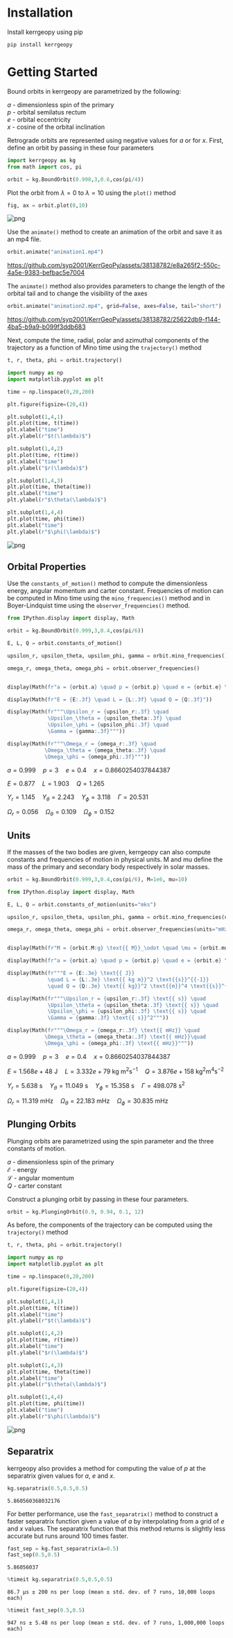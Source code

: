 # Installation

Install kerrgeopy using pip

```shell
pip install kerrgeopy
```

# Getting Started

Bound orbits in kerrgeopy are parametrized by the following:

$a$ - dimensionless spin of the primary
<br>
$p$ - orbital semilatus rectum
<br>
$e$ - orbital eccentricity
<br>
$x$ - cosine of the orbital inclination
<br>

Retrograde orbits are represented using negative values for $a$ or for $x$. First, define an orbit by passing in these four parameters


```python
import kerrgeopy as kg
from math import cos, pi

orbit = kg.BoundOrbit(0.998,3,0.6,cos(pi/4))
```

Plot the orbit from $\lambda = 0$ to $\lambda = 10$ using the `plot()` method


```python
fig, ax = orbit.plot(0,10)
```


    
![png](output_3_0.png)
    


Use the `animate()` method to create an animation of the orbit and save it as an mp4 file.


```python
orbit.animate("animation1.mp4")
```


https://github.com/syp2001/KerrGeoPy/assets/38138782/e8a265f2-550c-4a5e-9383-befbac5e7004


The `animate()` method also provides parameters to change the length of the orbital tail and to change the visibility of the axes


```python
orbit.animate("animation2.mp4", grid=False, axes=False, tail="short")
```


https://github.com/syp2001/KerrGeoPy/assets/38138782/25622db9-f144-4ba5-b9a9-b099f3ddb683


Next, compute the time, radial, polar and azimuthal components of the trajectory as a function of Mino time using the `trajectory()` method


```python
t, r, theta, phi = orbit.trajectory()
```


```python
import numpy as np
import matplotlib.pyplot as plt

time = np.linspace(0,20,200)

plt.figure(figsize=(20,4))

plt.subplot(1,4,1)
plt.plot(time, t(time))
plt.xlabel("time")
plt.ylabel(r"$t(\lambda)$")

plt.subplot(1,4,2)
plt.plot(time, r(time))
plt.xlabel("time")
plt.ylabel("$r(\lambda)$")

plt.subplot(1,4,3)
plt.plot(time, theta(time))
plt.xlabel("time")
plt.ylabel(r"$\theta(\lambda)$")

plt.subplot(1,4,4)
plt.plot(time, phi(time))
plt.xlabel("time")
plt.ylabel(r"$\phi(\lambda)$")
```

    
![png](output_10_1.png)
    


## Orbital Properties
Use the `constants_of_motion()` method to compute the dimensionless energy, angular momentum and carter constant. Frequencies of motion can be computed in Mino time using the `mino_frequencies()` method and in Boyer-Lindquist time using the `observer_frequencies()` method.

```python
from IPython.display import display, Math

orbit = kg.BoundOrbit(0.999,3,0.4,cos(pi/6))

E, L, Q = orbit.constants_of_motion()

upsilon_r, upsilon_theta, upsilon_phi, gamma = orbit.mino_frequencies()

omega_r, omega_theta, omega_phi = orbit.observer_frequencies()


display(Math(fr"a = {orbit.a} \quad p = {orbit.p} \quad e = {orbit.e} \quad x = {orbit.x}"))

display(Math(fr"E = {E:.3f} \quad L = {L:.3f} \quad Q = {Q:.3f}"))

display(Math(fr"""\Upsilon_r = {upsilon_r:.3f} \quad 
             \Upsilon_\theta = {upsilon_theta:.3f} \quad 
             \Upsilon_\phi = {upsilon_phi:.3f} \quad 
             \Gamma = {gamma:.3f}"""))

display(Math(fr"""\Omega_r = {omega_r:.3f} \quad
            \Omega_\theta = {omega_theta:.3f} \quad
            \Omega_\phi = {omega_phi:.3f}"""))
```


$\displaystyle a = 0.999 \quad p = 3 \quad e = 0.4 \quad x = 0.8660254037844387$



$\displaystyle E = 0.877 \quad L = 1.903 \quad Q = 1.265$



$\displaystyle \Upsilon_r = 1.145 \quad \Upsilon_\theta = 2.243 \quad \Upsilon_\phi = 3.118 \quad \Gamma = 20.531$



$\displaystyle \Omega_r = 0.056 \quad \Omega_\theta = 0.109 \quad \Omega_\phi = 0.152$


## Units

If the masses of the two bodies are given, kerrgeopy can also compute constants and frequencies of motion in physical units. M and mu define the mass of the primary and secondary body respectively in solar masses.

```python
orbit = kg.BoundOrbit(0.999,3,0.4,cos(pi/6), M=1e6, mu=10)
```


```python
from IPython.display import display, Math

E, L, Q = orbit.constants_of_motion(units="mks")

upsilon_r, upsilon_theta, upsilon_phi, gamma = orbit.mino_frequencies(units="mks")

omega_r, omega_theta, omega_phi = orbit.observer_frequencies(units="mHz")


display(Math(fr"M = {orbit.M:g} \text{{ M}}_\odot \quad \mu = {orbit.mu} \text{{ M}}_\odot"))

display(Math(fr"a = {orbit.a} \quad p = {orbit.p} \quad e = {orbit.e} \quad x = {orbit.x}"))

display(Math(fr"""E = {E:.3e} \text{{ J}} 
             \quad L = {L:.3e} \text{{ kg m}}^2 \text{{s}}^{{-1}} 
             \quad Q = {Q:.3e} \text{{ kg}}^2 \text{{m}}^4 \text{{s}}^{{-2}}"""))

display(Math(fr"""\Upsilon_r = {upsilon_r:.3f} \text{{ s}} \quad 
             \Upsilon_\theta = {upsilon_theta:.3f} \text{{ s}} \quad 
             \Upsilon_\phi = {upsilon_phi:.3f} \text{{ s}} \quad 
             \Gamma = {gamma:.3f} \text{{ s}}^2"""))

display(Math(fr"""\Omega_r = {omega_r:.3f} \text{{ mHz}} \quad
            \Omega_\theta = {omega_theta:.3f} \text{{ mHz}}\quad
            \Omega_\phi = {omega_phi:.3f} \text{{ mHz}}"""))
```



$\displaystyle a = 0.999 \quad p = 3 \quad e = 0.4 \quad x = 0.8660254037844387$



$\displaystyle E = 1.568e+48 \text{ J} \quad L = 3.332e+79 \text{ kg m}^2 \text{s}^{-1} \quad Q = 3.876e+158 \text{ kg}^2 \text{m}^4 \text{s}^{-2}$



$\displaystyle \Upsilon_r = 5.638 \text{ s} \quad \Upsilon_\theta = 11.049 \text{ s} \quad \Upsilon_\phi = 15.358 \text{ s} \quad \Gamma = 498.078 \text{ s}^2$



$\displaystyle \Omega_r = 11.319 \text{ mHz} \quad \Omega_\theta = 22.183 \text{ mHz}\quad \Omega_\phi = 30.835 \text{ mHz}$


## Plunging Orbits

Plunging orbits are parametrized using the spin parameter and the three constants of motion.

$a$ - dimensionless spin of the primary
<br>
$\mathcal{E}$ - energy
<br>
$\mathcal{L}$ - angular momentum
<br>
$Q$ - carter constant
<br>

Construct a plunging orbit by passing in these four parameters.


```python
orbit = kg.PlungingOrbit(0.9, 0.94, 0.1, 12)
```

As before, the components of the trajectory can be computed using the `trajectory()` method


```python
t, r, theta, phi = orbit.trajectory()
```


```python
import numpy as np
import matplotlib.pyplot as plt

time = np.linspace(0,20,200)

plt.figure(figsize=(20,4))

plt.subplot(1,4,1)
plt.plot(time, t(time))
plt.xlabel("time")
plt.ylabel(r"$t(\lambda)$")

plt.subplot(1,4,2)
plt.plot(time, r(time))
plt.xlabel("time")
plt.ylabel("$r(\lambda)$")

plt.subplot(1,4,3)
plt.plot(time, theta(time))
plt.xlabel("time")
plt.ylabel(r"$\theta(\lambda)$")

plt.subplot(1,4,4)
plt.plot(time, phi(time))
plt.xlabel("time")
plt.ylabel(r"$\phi(\lambda)$")
```
    
![png](output_23_1.png)
    


## Separatrix

kerrgeopy also provides a method for computing the value of $p$ at the separatrix given values for $a$, $e$ and $x$.


```python
kg.separatrix(0.5,0.5,0.5)
```




    5.860560368032176



For better performance, use the `fast_separatrix()` method to construct a faster separatrix function given a value of $a$ by interpolating from a grid of $e$ and $x$ values. The separatrix function that this method returns is slightly less accurate but runs around 100 times faster.

```python
fast_sep = kg.fast_separatrix(a=0.5)
fast_sep(0.5,0.5)
```




    5.86056037




```python
%timeit kg.separatrix(0.5,0.5,0.5)
```

    86.7 µs ± 200 ns per loop (mean ± std. dev. of 7 runs, 10,000 loops each)



```python
%timeit fast_sep(0.5,0.5)
```

    947 ns ± 5.48 ns per loop (mean ± std. dev. of 7 runs, 1,000,000 loops each)

